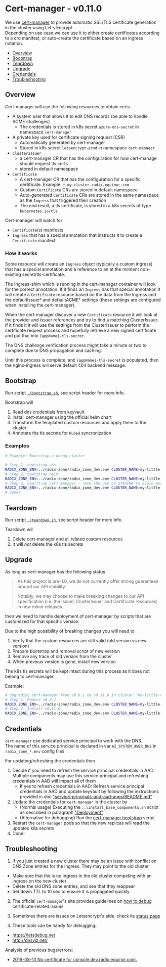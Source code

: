 # Cert-manager - v0.11.0

We use [cert-manager](https://github.com/jetstack/cert-manager) to provide automatic SSL/TLS certificate generation in the cluster using Let's Encrypt.  
Depending on use case we can use it to either create certificates according to a crd manifest, or auto-create the certificate based on an ingress notation.

- [Overview](#overview)
- [Bootstrap](#bootstrap)
- [Teardown](#teardown)
- [Upgrade](#upgrade)
- [Credentials](#credentials)
- [Troubleshooting](#troubleshooting)


## Overview

Cert-manager will use the following resources to obtain certs

- A system user that allows it to edit DNS records (be able to handle ACME challenges)  
  - The credentials is stored in k8s secret `azure-dns-secret` in namespace `cert-manager`
- A private key used for certificate signing request (CSR)
  - Automatically generated by cert-manager
  - Stored in k8s secret `letsencrypt-prod` in namespace `cert-manager`
- `ClusterIssuer`
  - a cert-manager CR that has the configuration for how cert-manage should request tls certs
  - stored in default namespace
- `Certificate`
  - A cert-manager CR that has the configuration for a specific certificate. Example: `*.my-cluster.radix.equinor.com`
  - Custom `Certificate` CRs are stored in default namespace
  - Auto-generated `Certificate` CRs are stored in the same namespace as the `Ingress` that triggered their creation
  - The end result, a tls certificate, is stored in a k8s secrets of type `kubernetes.io/tls`

Cert-manager will watch for 
- `Certificate`(s) manifests
- `Ingress` that has a special annotation that instructs it to create a `Certificate` manifest


### How it works

Some resource will create an `Ingress` object (typically a custom ingress) that has a special annotation and a reference to an at the moment non-existing secret/tls-certificate.  

The Ingress-shim which is running in the cert-manager container will look for the correct annotation. If it finds an `Ingress` has that special annotation it will create a `Certificate` resource based on the data from the Ingress and the defaultIssuer* and defaultACME* settings (these settings are configured when installing the cert-manager).

When the cert-manager discover a new `Certificate` resource it will look at the provider and issuer references and try to find a matching ClusterIssuer. If it finds it it will use the settings from the ClusterIssuer to perform the certificate request process and hopefully retrieve a new signed certificate and put that into `{appName}-tls-secret`.

The DNS challenge verification process might take a minute or two to complete due to DNS propagation and caching.

Until this process is complete, and `{appName}-tls-secret` is populated, then the nginx-ingress will serve default 404 backend message.


## Bootstrap

Run script [`./bootstrap.sh`](./bootstrap.sh), see script header for more info.  

Bootstrap will
1. Read dns credentials from keyvault
1. Install cert-manager using the official helm chart
1. Transform the templated custom resources and apply them to the cluster
1. Annotate the tls secrets for `Kubed` syncronization

### Examples

```sh
# Example: Bootstrap a debug cluster

# Step 1: bootstrap aks
RADIX_ZONE_ENV=../radix-zone/radix_zone_dev.env CLUSTER_NAME=my-little-cluster ../aks/bootstrap.sh
# Step 2: bootstrap helm
RADIX_ZONE_ENV=../radix-zone/radix_zone_dev.env CLUSTER_NAME=my-little-cluster ../helm/bootstrap.sh
# Step 3: bootstrap cert-manager - note the use of STAGING to avoid messing with the LetsEncrypt weekly quota for real certs
RADIX_ZONE_ENV=../radix-zone/radix_zone_dev.env CLUSTER_NAME=my-little-cluster STAGING=true ./bootstrap.sh
# Done!
```


## Teardown

Run script [`./teardown.sh`](./teardown.sh), see script header for more info.  

Teardown will
1. Delete cert-manager and all related custom resources
1. It will _not_ delete the k8s tls secrets


## Upgrade

As long as cert-manager has the following status

> As this project is pre-1.0, we do not currently offer strong guarantees around our API stability.
>
> Notably, we may choose to make breaking changes to our API specification (i.e. the Issuer, ClusterIssuer and Certificate resources) in new minor releases.

then we need to handle deployment of cert-manager by scripts that are customized for that specific version.

Due to the high possibility of breaking changes you will need to 
1. Verify that the custom resources are still valid (old version vs new version)
1. Prepare bootstrap and removal script of new version
1. Remove any trace of old version from the cluster
1. When previous version is gone, install new version

The k8s tls secrets will be kept intact during this process as it does not belong to cert-manager.

Example:
```sh
# Upgrading cert-manager from v0.8.1 to v0.11.0 in cluster "my-little-cluster" that lives in radix-zone "dev"
# Step 1: Remove v0.8.1
RADIX_ZONE_ENV=../radix-zone/radix_zone_dev.env CLUSTER_NAME=my-little-cluster ./teardown_v0.8.1.sh
# Step 2: Install v0.11.0
RADIX_ZONE_ENV=../radix-zone/radix_zone_dev.env CLUSTER_NAME=my-little-cluster ./bootstrap.sh
```

## Credentials

`cert-manager` use dedicated service principal to work with the DNS.  
The name of this service principal is declared in var `AZ_SYSTEM_USER_DNS` in `radix_zone_*.env` config files

For updating/refreshing the credentials then 
1. Decide if you need to refresh the service principal credentials in AAD  
   Multiple components may use this service principal and refreshing credentials in AAD will impact all of them 
   - If yes to refresh credentials in AAD: 
     Refresh service principal credentials in AAD and update keyvault by following the instructions provided in doc ["service-principals-and-aad-apps/README.md"](../service-principals-and-aad-apps/README.md#refresh-component-service-principals-credentials)      
1. Update the credentials for `cert-manager` in the cluster by
   - (Normal usage) Executing the `..\install_base_components.sh` script as described in paragraph ["Deployment"](#deployment)
   - (Alternative for debugging) Run the [cert-manager bootstrap](./bootstrap) script
1. Restart the `cert-manager` pods so that the new replicas will read the updated k8s secrets
1. Done!


## Troubleshooting

1. If you just created a new cluster there may be an issue with conflict on DNS Zone entries for the ingress. They may point to the old cluster

- Make sure that the is no ingress in the old cluster competing with an ingress on the new cluster
- Delete the old DNS zone entries, and see that they reappear
- Set down TTL to 10 sec to ensure it is propagated quickly

2. The official `cert-manager`'s site provides guidelines on [how to debug](https://docs.cert-manager.io/en/latest/reference/orders.html) certificate-related issues

3. Sometimes there are issues on Letsencrypt's side, check its [status page](https://letsencrypt.status.io/)

4. These tools can be handy for debugging:

- https://letsdebug.net
- http://dnsviz.net/

Analysis of previous bugs/errors:
- [2019-08-13 No certificate for console.dev.radix.equinor.com.](https://github.com/equinor/radix-private/blob/master/docs/radix-platform/cert-manager-failure-2019-08-13-console-dev-radix-equinor-com.md)